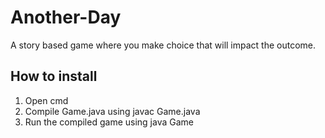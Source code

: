 # Another-Day
A story based game where you make choice that will impact the outcome.
## How to install
1. Open cmd
2. Compile Game.java using javac Game.java
3. Run the compiled game using java Game
